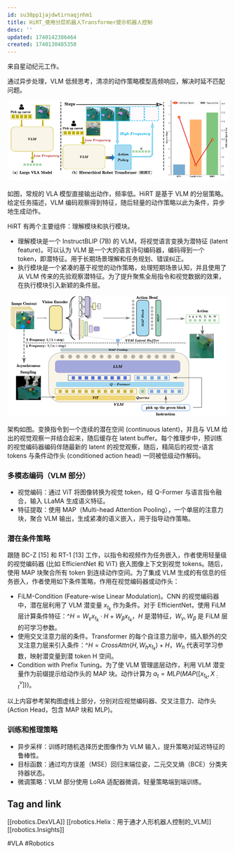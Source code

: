 ```yaml
---
id: su38pp1jajdwtirnaqjnhm1
title: HiRT_使用分层机器人Transformer提示机器人控制
desc: ''
updated: 1740142386464
created: 1740130485350
---
```


来自星动纪元工作。

通过异步处理，VLM 低频思考，清凉的动作策略模型高频响应，解决时延不匹配问题。

![fig1](assets/images/robotics.HiRT_使用分层机器人Transformer提示机器人控制/fig1.png)

如图，常规的 VLA 模型直接输出动作，频率低。HiRT 是基于 VLM 的分层策略。给定任务描述，VLM 编码观察得到特征，随后轻量的动作策略以此为条件，异步地生成动作。

HiRT 有两个主要组件：理解模块和执行模块。
- 理解模块是一个 InstructBLIP (7B) 的 VLM，将视觉语言变换为潜特征 (latent feature)。可以认为 VLM 是一个大的语言诗句编码器，编码得到一个 token，即潜特征。用于长期场景理解和任务规划、错误纠正。
- 执行模块是一个紧凑的基于视觉的动作策略，处理短期场景认知，并且使用了从 VLM 传来的先验观察潜特征。为了提升聚焦全局指令和视觉数据的效果，在执行模块引入新颖的条件层。

![architecturepng](assets/images/robotics.HiRT_使用分层机器人Transformer提示机器人控制/architecturepng.png)

架构如图。变换指令到一个连续的潜在空间 (continuous latent)，并且与 VLM 给出的视觉观察一并结合起来，随后缓存在 latent buffer。每个推理步中，预训练的视觉编码器编码伴随最新的 latent 的视觉观察，随后，精简后的视觉-语言 tokens 与条件动作头 (conditioned action head) 一同被低级动作解码。

### 多模态编码（VLM 部分）
- 视觉编码：通过 ViT 将图像转换为视觉 token，经 Q-Former 与语言指令融合，输入 LLaMA 生成语义特征。
- 特征提取：使用 MAP（Multi-head Attention Pooling），一个单层的注意力块，聚合 VLM 输出，生成紧凑的语义嵌入，用于指导动作策略。

### 潜在条件策略
跟随 BC-Z [15] 和 RT-1 [13] 工作，以指令和视频作为任务嵌入，作者使用轻量级的视觉编码器 (比如 EfficientNet 和 ViT) 嵌入图像上下文到视觉 tokens。随后，使用 MAP 块聚合所有 token 到连续动作空间。为了集成 VLM 生成的有信息的任务嵌入，作者使用如下条件策略，作用在视觉编码器或动作头：
- FiLM-Condition (Feature-wise Linear Modulation)。CNN 的视觉编码器中，潜在层利用了 VLM 潜变量 $x_{t_k}$ 作为条件。对于 EfficientNet，使用 FiLM 层计算条件特征：$\^{H}=W_\gamma x_{t_k} \cdot H + W_{\beta}x_{t_k}$，$H$ 是潜特征，$W_\gamma,W_\beta$ 是 FiLM 层的可学习参数。
- 使用交叉注意力层的条件。Transformer 的每个自注意力层中，插入额外的交叉注意力层来引入条件：$\^{H}=CrossAttn(H,W_h x_{t_k}) + H$，$W_h$ 代表可学习参数，映射潜变量到潜 token H 空间。
- Condition with Prefix Tuning。为了使 VLM 管理底层动作，利用 VLM 潜变量作为前缀提示给动作头的 MAP 块。动作计算为 $a_t = MLP(MAP([x_{t_k},X^{v}_{:t}]))$。

以上内容参考架构图虚线上部分，分别对应视觉编码器、交叉注意力、动作头 (Action Head，包含 MAP 块和 MLP)。

### 训练和推理策略
- 异步采样：训练时随机选择历史图像作为 VLM 输入，提升策略对延迟特征的鲁棒性。
- 目标函数：通过均方误差（MSE）回归末端位姿，二元交叉熵（BCE）分类夹持器状态。
- 微调策略：VLM 部分使用 LoRA 适配器微调，轻量策略端到端训练。

## Tag and link
[[robotics.DexVLA]]
[[robotics.Helix：用于通才人形机器人控制的_VLM]]
[[robotics.Insights]]

#VLA
#Robotics